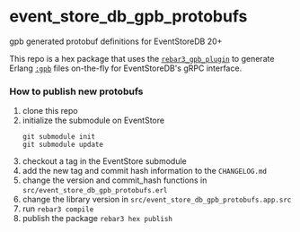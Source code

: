 # event_store_db_gpb_protobufs

gpb generated protobuf definitions for EventStoreDB 20+

This repo is a hex package that uses the
[`rebar3_gpb_plugin`](https://github.com/lrascao/rebar3_gpb_plugin) to generate
Erlang [`:gpb`](https://github.com/tomas-abrahamsson/gpb) files on-the-fly for
EventStoreDB's gRPC interface.

### How to publish new protobufs

1. clone this repo
1. initialize the submodule on EventStore
    ```
    git submodule init
    git submodule update
    ```
1. checkout a tag in the EventStore submodule
1. add the new tag and commit hash information to the `CHANGELOG.md`
1. change the version and commit_hash functions in `src/event_store_db_gpb_protobufs.erl`
1. change the library version in `src/event_store_db_gpb_protobufs.app.src`
1. run `rebar3 compile`
1. publish the package `rebar3 hex publish`

